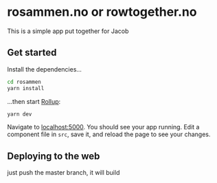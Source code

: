 
# rosammen.no or rowtogether.no

This is a simple app put together for Jacob


## Get started

Install the dependencies...

```bash
cd rosammen
yarn install
```

...then start [Rollup](https://rollupjs.org):

```bash
yarn dev
```

Navigate to [localhost:5000](http://localhost:5000). You should see your app running. Edit a component file in `src`, save it, and reload the page to see your changes.


## Deploying to the web

just push the master branch, it will build
